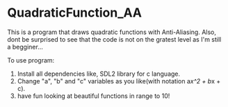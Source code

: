 # QuadraticFunction_AA
This is a program that draws quadratic functions with Anti-Aliasing. Also, dont be surprised to see that the code is not on the gratest level as I'm still a begginer...

To use program:
1. Install all dependencies like, SDL2 library for c language.
2. Change "a", "b" and "c" variables as you like(with notation a*x^2 + b*x + c).
3. have fun looking at beautiful functions in range to 10!
